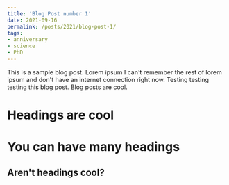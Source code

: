```yaml
---
title: 'Blog Post number 1'
date: 2021-09-16
permalink: /posts/2021/blog-post-1/
tags:
- anniversary
- science
- PhD
---
```


This is a sample blog post. Lorem ipsum I can't remember the rest of lorem ipsum and don't have an internet connection right now. Testing testing testing this blog post. Blog posts are cool.

Headings are cool
======

You can have many headings
======

Aren't headings cool?
------